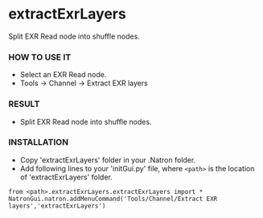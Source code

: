 # extractExrLayers

Split EXR Read node into shuffle nodes.

### HOW TO USE IT

* Select an EXR Read node.
* Tools -> Channel -> Extract EXR layers

### RESULT

* Split EXR Read node into shuffle nodes.

### INSTALLATION

* Copy 'extractExrLayers' folder in your .Natron folder.
* Add following lines to your 'initGui.py' file, where ``<path>`` is the location of 'extractExrLayers' folder.

```
from <path>.extractExrLayers.extractExrLayers import *
NatronGui.natron.addMenuCommand('Tools/Channel/Extract EXR layers','extractExrLayers')
```
